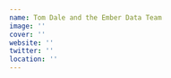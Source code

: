 ```yaml
---
name: Tom Dale and the Ember Data Team
image: ''
cover: ''
website: ''
twitter: ''
location: ''
---
```

